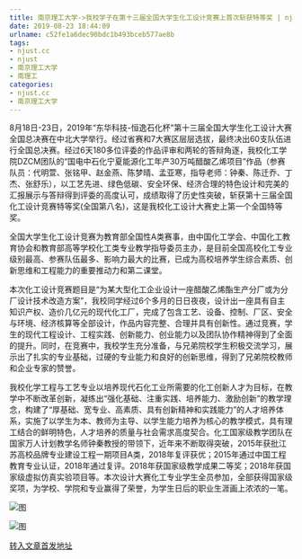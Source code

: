 ```yaml
---
title: 南京理工大学->我校学子在第十三届全国大学生化工设计竞赛上首次斩获特等奖 | njust.cc
date: 2019-08-23 18:44:09
urlname: c52fe1a6dec90bdc1b493bceb577ae8b
tags: 
- njust.cc
- njust
- 南京理工大学
- 南理工
categories:
- njust.cc
- 南京理工大学
---
```



8月18日-23日，2019年“东华科技-恒逸石化杯”第十三届全国大学生化工设计大赛全国总决赛在中北大学举行。经过省赛和7大赛区层层选拔，最终决出60支队伍进行全国总决赛。经过6天180多位评委的作品评审和两轮的答辩角逐，我校化工学院DZCM团队的“国电中石化宁夏能源化工年产30万吨醋酸乙烯项目”作品（参赛队员：代明萱、张铭甲、赵金燕、陈梦晴、孟亚寒，指导老师：钟秦、陈迁乔、丁杰、张舒乐），以工艺先进、绿色低碳、安全环保、经济合理的特色设计和完美的汇报展示与答辩得到评委的高度认可，成绩取得了历史性突破，斩获第十三届全国化工设计竞赛特等奖(全国第八名)，这是我校化工设计大赛史上第一个全国特等奖。

全国大学生化工设计竞赛为教育部全国性A类赛事，由中国化工学会、中国化工教育协会和教育部高等学校化工类专业教学指导委员主办，是目前全国高校化工专业级别最高、参赛队伍最多、影响力最大的比赛，已成为高校培养学生综合素质、创新思维和工程能力的重要推动力和第二课堂。

本次化工设计竞赛题目是“为某大型化工企业设计一座醋酸乙烯酯生产分厂或为分厂设计技术改造方案”，我校同学经过6个多月的日日夜夜，设计出一座具有自主知识产权、造价几亿元的现代化工厂，完成了包含工艺、设备、控制、厂区、安全与环境、经济核算等全部设计，作品内容完整、合理并具有创新性。通过竞赛，学生的现代工程设计、工程实践、创新能力、创业能力以及团队协作精神得到了全面的提升。同时，在竞赛中，我校学生充分准备，与兄弟院校学生积极交流学习，展示出了扎实的专业基础，过硬的专业能力和良好的创新思维，得到了兄弟院校教师和企业专家的赞誉。

我校化学工程与工艺专业以培养现代石化工业所需要的化工创新人才为目标，在教学中不断改革创新，凝练出“强化基础、注重实践、培养能力、激励创新”的教学理念，构建了“厚基础、宽专业、高素质、具有创新精神和实践能力”的人才培养体系，实施了以学生为本、教师为主导、以学生能力培养为核心的教学模式，具有理工结合的鲜明特色，人才培养的质量与社会需求高度契合。化工国家级教学团队在国家万人计划教学名师钟秦教授的带领下，近年来不断取得突破，2015年获批江苏高校品牌专业建设工程一期项目A类，2018年复评获优；2015年通过中国工程教育专业认证，2018年通过复评。2018年获国家级教学成果二等奖；2018年获国家级虚拟仿真实验项目等。本次设计大赛化工专业学生全员参加，全部获得国家级奖项，为学校、学院和专业赢得了荣誉，为学生日后的职业生涯画上浓浓的一笔。



![图](http://zs.njust.edu.cn/_upload/article/images/71/57/1d15d18243f5893df47067489e9b/7ddc5056-05bc-4f3b-a36d-ec5cbf97e294.jpg)

![图](http://zs.njust.edu.cn/_upload/article/images/71/57/1d15d18243f5893df47067489e9b/e41a9574-1dc2-44e6-a226-f54ee12e66a6.jpg)

[转入文章首发地址](http://zs.njust.edu.cn/24/6c/c4621a205932/page.htm)